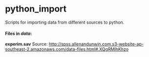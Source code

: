 # python_import
Scripts for importing data from different sources to python.

#### Files in _data_:

**experim.sav**
Source: http://spss.allenandunwin.com.s3-website-ap-southeast-2.amazonaws.com/data-files.html#.XQgRMIhKhzo
